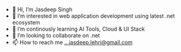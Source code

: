 - 👋 Hi, I’m Jasdeep Singh
- 👀 I’m interested in web application development using latest .net ecosystem
- 🌱 I’m continously learning AI Tools, Cloud & UI Stack
- 💞️ I’m looking to collaborate on .net
- 📫 How to reach me ...jasdeep.lehri@gmail.com

<!---
jasdeeplehri/jasdeeplehri is a ✨ special ✨ repository because its `README.md` (this file) appears on your GitHub profile.
You can click the Preview link to take a look at your changes.
--->
